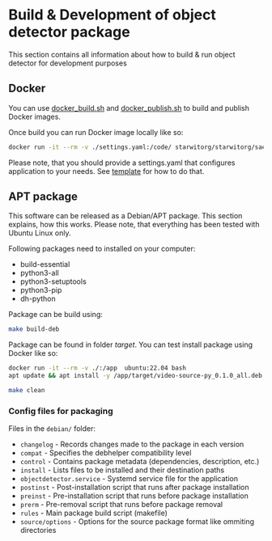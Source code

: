 # Build & Development of object detector package
This section contains all information about how to build & run object detector for development purposes

## Docker

You can use [docker_build.sh](docker_build.sh) and [docker_publish.sh](docker_publish.sh) to build and publish Docker images. 

Once build you can run Docker image locally like so:
```bash
docker run -it --rm -v ./settings.yaml:/code/ starwitorg/starwitorg/sae-object-detector:3.0.0
```
Please note, that you should provide a settings.yaml that configures application to your needs. See [template](settings.template.yaml) for how to do that.

## APT package

This software can be released as a Debian/APT package. This section explains, how this works. Please note, that everything has been tested with Ubuntu Linux only.

Following packages need to installed on your computer:
* build-essential
* python3-all
* python3-setuptools 
* python3-pip
* dh-python

Package can be build using:
```bash
make build-deb
```

Package can be found in folder _target_. You can test install package using Docker like so:
```bash
docker run -it --rm -v ./:/app  ubuntu:22.04 bash
apt update && apt install -y /app/target/video-source-py_0.1.0_all.deb
```

```bash
make clean
```

### Config files for packaging

Files in the `debian/` folder:
- `changelog` - Records changes made to the package in each version
- `compat` - Specifies the debhelper compatibility level
- `control` - Contains package metadata (dependencies, description, etc.)
- `install` - Lists files to be installed and their destination paths
- `objectdetector.service` - Systemd service file for the application
- `postinst` - Post-installation script that runs after package installation
- `preinst` - Pre-installation script that runs before package installation
- `prerm` - Pre-removal script that runs before package removal
- `rules` - Main package build script (makefile)
- `source/options` - Options for the source package format like ommiting directories
